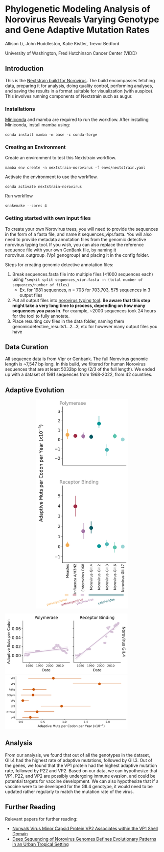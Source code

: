 # Phylogenetic Modeling Analysis of Norovirus Reveals Varying Genotype and Gene Adaptive Mutation Rates

Allison Li, John Huddleston, Katie Kistler, Trevor Bedford

University of Washington, Fred Hutchinson Cancer Center (VIDD)

## Introduction
This is the [Nextstrain build for Norovirus](https://nextstrain.org/community/blab/norovirus/all/genome). The build encompasses fetching data, preparing it for analysis, doing quality control, performing analyses, and saving the results in a format suitable for visualization (with auspice). This involves running components of Nextstrain such as augur.

### Installations
[Miniconda](https://docs.conda.io/en/latest/miniconda.html) and mamba are required to run the workflow. After installing Miniconda, install mamba using:

`conda install mamba -n base -c conda-forge`

### Creating an Environment
Create an environment to test this Nextstrain workflow.

`mamba env create -n nextstrain-norovirus -f envs/nextstrain.yaml`

Activate the environment to use the workflow.

`conda activate nextstrain-norovirus`

Run workflow 

`snakemake --cores 4`

### Getting started with own input files
To create your own Norovirus trees, you will need to provide the sequences in the form of a fasta file, and name it sequences_vipr.fasta. You will also need to provide metadata annotation files from the genomic detective norovirus typing tool. If you wish, you can also replace the reference sequence file with your own GenBank file, by naming it norovirus_outgroup_{Vp1 genogroup} and placing it in the config folder.

Steps for creating genomic detective annotation files:
1. Break sequences.fasta file into multiple files (<1000 sequences each) using *`seqkit split sequences_vipr.fasta -n (total number of sequences/number of files)`
      * Ex. for 1981 sequences, n = 703 for 703,703, 575 sequences in 3 output files
2. Put all output files into [norovirus typing tool](https://www.genomedetective.com/app/typingtool/nov/). **Be aware that this step might take a very long time to process, depending on how many sequences you pass in**. For example, ~2000 sequences took 24 hours for the tool to fully annotate.
3. Place resulting csv files in the data folder, naming them genomicdetective_results1...2...3, etc for however many output files you have

## Data Curation
All sequence data is from Vipr or Genbank. The full Norovirus genomic length is ~7,547 bp long. In this build, we filtered for human Norovirus sequences that are at least 5032bp long (2/3 of the full length). We ended up with a dataset of 1981 sequences from 1968-2022, from 42 countries.

## Adaptive Evolution 
<p align="center">
     <img src="images/all-genes-norovirus-plot.png" alt="norovirus all strains plot" width="300"/>
</p>

<img src="images/norovirus_adaptation_accumulation.png" alt="norovirus all genes plot" width="400"/><img src="images/norovirus_gii4_rates_allgenes_new.png" alt="norovirus comparison plot" width="400"/>

## Analysis
From our analysis, we found that out of all the genotypes in the dataset, GII.4 had the highest rate of adaptive mutations, followed by GII.3. Out of the genes, we found that the VP1 protein had the highest adaptive mutation rate, followed by P22 and VP2. Based on our data, we can hypothesize that VP1, P22, and VP2 are possibly undergoing immune evasion, and could be potential targets for vaccine development. We can also hypothesize that if a vaccine were to be developed for the GII.4 genotype, it would need to be updated rather regularly to match the mutation rate of the virus.  

## Further Reading
Relevant papers for further reading:
* [Norwalk Virus Minor Capsid Protein VP2 Associates within the VP1 Shell Domain](https://www.ncbi.nlm.nih.gov/pmc/articles/PMC3624303/)
* [Deep Sequencing of Norovirus Genomes Defines Evolutionary Patterns in an Urban Tropical Setting](https://www.ncbi.nlm.nih.gov/pmc/articles/PMC4178781/)
